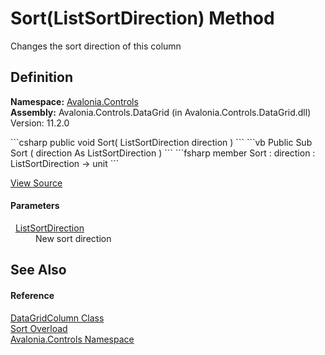 # Sort(ListSortDirection) Method


Changes the sort direction of this column



## Definition
**Namespace:** <a href="N_Avalonia_Controls">Avalonia.Controls</a>  
**Assembly:** Avalonia.Controls.DataGrid (in Avalonia.Controls.DataGrid.dll) Version: 11.2.0

<Tabs groupId="api-code-preview">
<TabItem value="csharp" label="C#">
```csharp
public void Sort(
	ListSortDirection direction
)
```
</TabItem>
<TabItem value="vb" label="VB">
```vb
Public Sub Sort ( 
	direction As ListSortDirection
)
```
</TabItem>
<TabItem value="fsharp" label="F#">
```fsharp
member Sort : 
        direction : ListSortDirection -> unit 
```
</TabItem>
</Tabs>



<a href="https://github.com/AvaloniaUI/Avalonia/tree/master/src/Avalonia.Controls.DataGrid/DataGridColumn.cs#L718" title="View the source code">View Source</a>



#### Parameters
<dl><dt>  <a href="https://learn.microsoft.com/dotnet/api/system.componentmodel.listsortdirection" target="_blank" rel="noopener noreferrer">ListSortDirection</a></dt><dd>New sort direction</dd></dl>

## See Also


#### Reference
<a href="T_Avalonia_Controls_DataGridColumn">DataGridColumn Class</a>  
<a href="Overload_Avalonia_Controls_DataGridColumn_Sort">Sort Overload</a>  
<a href="N_Avalonia_Controls">Avalonia.Controls Namespace</a>  
